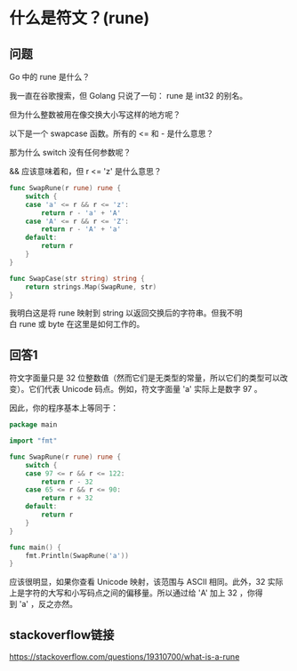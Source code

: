 # 什么是符文？(rune)

## 问题


Go 中的 rune 是什么？

我一直在谷歌搜索，但 Golang 只说了一句： rune 是 int32 的别名。

但为什么整数被用在像交换大小写这样的地方呢？

以下是一个 swapcase 函数。所有的 <= 和 - 是什么意思？

那为什么 switch 没有任何参数呢？

&& 应该意味着和，但 r <= 'z' 是什么意思？

```go
func SwapRune(r rune) rune {
    switch {
    case 'a' <= r && r <= 'z':
        return r - 'a' + 'A'
    case 'A' <= r && r <= 'Z':
        return r - 'A' + 'a'
    default:
        return r
    }
}
```

```go
func SwapCase(str string) string {
    return strings.Map(SwapRune, str)
}
```

我明白这是将 rune 映射到 string 以返回交换后的字符串。但我不明白 rune 或 byte 在这里是如何工作的。

## 回答1



符文字面量只是 32 位整数值（然而它们是无类型的常量，所以它们的类型可以改变）。它们代表 Unicode 码点。例如，符文字面量 'a' 实际上是数字 97 。

因此，你的程序基本上等同于：

```go
package main

import "fmt"

func SwapRune(r rune) rune {
    switch {
    case 97 <= r && r <= 122:
        return r - 32
    case 65 <= r && r <= 90:
        return r + 32
    default:
        return r
    }
}

func main() {
    fmt.Println(SwapRune('a'))
}
```

应该很明显，如果你查看 Unicode 映射，该范围与 ASCII 相同。此外，32 实际上是字符的大写和小写码点之间的偏移量。所以通过给 'A' 加上 32 ，你得到 'a' ，反之亦然。

## stackoverflow链接

https://stackoverflow.com/questions/19310700/what-is-a-rune
